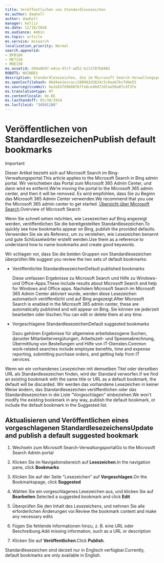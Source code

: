 ```yaml
---
title: Veröffentlichen von Standardlesezeichen
ms.author: dawholl
author: dawholl
manager: kellis
ms.date: 12/18/2018
ms.audience: Admin
ms.topic: article
ms.service: mssearch
localization_priority: Normal
search.appverid:
- BFB160
- MET150
- MOE150
ms.assetid: d49a0b97-e4ca-47cf-ad52-6113787b8402
ROBOTS: NOINDEX
description: Standardlesezeichen, die im Microsoft Search-Verwaltungsportal verfügbar sind
ms.openlocfilehash: 06d4ee1eccacc288982d3824c5c0aab7bcfdbe55
ms.sourcegitcommit: be2e837d9b087bffe6ce40d72d7ae58a8fcdf3fe
ms.translationtype: HT
ms.contentlocale: de-DE
ms.lasthandoff: 05/30/2019
ms.locfileid: "34591188"
---
```

# <a name="publish-default-bookmarks"></a><span data-ttu-id="0d6e5-103">Veröffentlichen von Standardlesezeichen</span><span class="sxs-lookup"><span data-stu-id="0d6e5-103">Publish default bookmarks</span></span>

> [!IMPORTANT]
> <span data-ttu-id="0d6e5-104">Dieser Artikel bezieht sich auf Microsoft Search im Bing-Verwaltungsportal.</span><span class="sxs-lookup"><span data-stu-id="0d6e5-104">This article applies to the Microsoft Search in Bing admin portal.</span></span> <span data-ttu-id="0d6e5-105">Wir verschieben das Portal zum Microsoft 365 Admin Center, und dann wird es entfernt.</span><span class="sxs-lookup"><span data-stu-id="0d6e5-105">We’re moving the portal to the Microsoft 365 admin center, and then it will be removed.</span></span> <span data-ttu-id="0d6e5-106">Es wird empfohlen, dass Sie zu Beginn das Microsoft 365 Admin Center verwenden.</span><span class="sxs-lookup"><span data-stu-id="0d6e5-106">We recommend that you use the Microsoft 365 admin center to get started.</span></span> <span data-ttu-id="0d6e5-107">[Übersicht über Microsoft Search](overview-microsoft-search.md).</span><span class="sxs-lookup"><span data-stu-id="0d6e5-107">Overview of Microsoft Search</span></span>

<span data-ttu-id="0d6e5-108">Wenn Sie schnell sehen möchten, wie Lesezeichen auf Bing angezeigt werden, veröffentlichen Sie die bereitgestellten Standardlesezeichen.</span><span class="sxs-lookup"><span data-stu-id="0d6e5-108">To quickly see how bookmarks appear on Bing, publish the provided defaults.</span></span> <span data-ttu-id="0d6e5-109">Verwenden Sie sie als Referenz, um zu verstehen, wie Lesezeichen benannt und gute Schlüsselwörter erstellt werden.</span><span class="sxs-lookup"><span data-stu-id="0d6e5-109">Use them as a reference to understand how to name bookmarks and create good keywords.</span></span>
  
<span data-ttu-id="0d6e5-110">Wir schlagen vor, dass Sie die beiden Gruppen von Standardlesezeichen überprüfen:</span><span class="sxs-lookup"><span data-stu-id="0d6e5-110">We suggest you review the two sets of default bookmarks:</span></span>
  
- <span data-ttu-id="0d6e5-111">Veröffentlichte Standardlesezeichen</span><span class="sxs-lookup"><span data-stu-id="0d6e5-111">Default published bookmarks</span></span>
    
    <span data-ttu-id="0d6e5-112">Diese umfassen Ergebnisse zu Microsoft Search und Hilfe zu Windows- und Office-Apps.</span><span class="sxs-lookup"><span data-stu-id="0d6e5-112">These include results about Microsoft Search and help for Windows and Office apps.</span></span> <span data-ttu-id="0d6e5-113">Nachdem Microsoft Search im Microsoft 365 Admin Center aktiviert wurde, werden diese Lesezeichen automatisch veröffentlicht und auf Bing angezeigt.</span><span class="sxs-lookup"><span data-stu-id="0d6e5-113">After Microsoft Search is enabled in the Microsoft 365 admin center, these are automatically published and will appear on Bing.</span></span> <span data-ttu-id="0d6e5-114">Sie können sie jederzeit bearbeiten oder löschen.</span><span class="sxs-lookup"><span data-stu-id="0d6e5-114">You can edit or delete them at any time.</span></span>
    
- <span data-ttu-id="0d6e5-115">Vorgeschlagene Standardlesezeichen</span><span class="sxs-lookup"><span data-stu-id="0d6e5-115">Default suggested bookmarks</span></span>
    
    <span data-ttu-id="0d6e5-116">Dazu gehören Ergebnisse für allgemeine arbeitsbezogene Suchen, darunter Mitarbeitervergütungen, Arbeitszeit- und Spesenabrechnung, Übermittlung von Bestellungen und Hilfe von IT-Diensten.</span><span class="sxs-lookup"><span data-stu-id="0d6e5-116">Common work-related searches include employee benefits, time and expense reporting, submitting purchase orders, and getting help from IT services.</span></span>
    
<span data-ttu-id="0d6e5-117">Wenn wir ein vorhandenes Lesezeichen mit demselben Titel oder derselben URL als Standardlesezeichen finden, wird der Standard verworfen.</span><span class="sxs-lookup"><span data-stu-id="0d6e5-117">If we find an existing bookmark with the same title or URL as a default bookmark, the default will be discarded.</span></span> <span data-ttu-id="0d6e5-118">Wir werden das vorhandene Lesezeichen in keiner Weise ändern, das Standardlesezeichen veröffentlichen oder das Standardlesezeichen in die Liste "Vorgeschlagen" einbeziehen.</span><span class="sxs-lookup"><span data-stu-id="0d6e5-118">We won't modify the existing bookmark in any way, publish the default bookmark, or include the default bookmark in the Suggested list.</span></span>
  
## <a name="update-and-publish-a-default-suggested-bookmark"></a><span data-ttu-id="0d6e5-119">Aktualisieren und Veröffentlichen eines vorgeschlagenen Standardlesezeichens</span><span class="sxs-lookup"><span data-stu-id="0d6e5-119">Update and publish a default suggested bookmark</span></span>

1. <span data-ttu-id="0d6e5-120">Wechseln zum Microsoft Search-Verwaltungsportal</span><span class="sxs-lookup"><span data-stu-id="0d6e5-120">Go to the Microsoft Search Admin portal</span></span>
    
2. <span data-ttu-id="0d6e5-121">Klicken Sie im Navigationsbereich auf **Lesezeichen**.</span><span class="sxs-lookup"><span data-stu-id="0d6e5-121">In the navigation pane, click **Bookmarks**</span></span>
    
3. <span data-ttu-id="0d6e5-122">Klicken Sie auf der Seite "Lesezeichen" auf **Vorgeschlagen**.</span><span class="sxs-lookup"><span data-stu-id="0d6e5-122">On the Bookmarkspage, click **Suggested**</span></span>
    
4. <span data-ttu-id="0d6e5-123">Wählen Sie ein vorgeschlagenes Lesezeichen aus, und klicken Sie auf **Bearbeiten**.</span><span class="sxs-lookup"><span data-stu-id="0d6e5-123">Selected a suggested bookmark and click **Edit**</span></span>
    
5. <span data-ttu-id="0d6e5-124">Überprüfen Sie den Inhalt des Lesezeichens, und nehmen Sie alle erforderlichen Änderungen vor.</span><span class="sxs-lookup"><span data-stu-id="0d6e5-124">Review the bookmark content and make any necessary edits</span></span>
    
6. <span data-ttu-id="0d6e5-125">Fügen Sie fehlende Informationen hinzu, z. B. eine URL oder Beschreibung.</span><span class="sxs-lookup"><span data-stu-id="0d6e5-125">Add missing information, such as a URL or description</span></span>
    
7. <span data-ttu-id="0d6e5-126">Klicken Sie auf **Veröffentlichen**.</span><span class="sxs-lookup"><span data-stu-id="0d6e5-126">Click **Publish**.</span></span>
    
<span data-ttu-id="0d6e5-127">Standardlesezeichen sind derzeit nur in Englisch verfügbar.</span><span class="sxs-lookup"><span data-stu-id="0d6e5-127">Currently, default bookmarks are only available in English.</span></span> 

  

